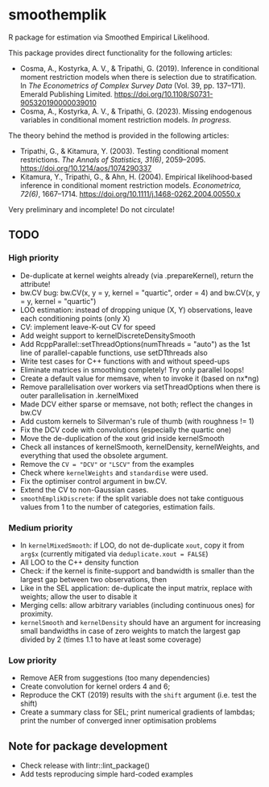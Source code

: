# smoothemplik

R package for estimation via Smoothed Empirical Likelihood.

This package provides direct functionality for the following articles:

* Cosma, A., Kostyrka, A. V., & Tripathi, G. (2019). Inference in conditional moment restriction models when there is selection due to stratification. In *The Econometrics of Complex Survey Data* (Vol. 39, pp. 137–171). Emerald Publishing Limited. https://doi.org/10.1108/S0731-905320190000039010
* Cosma, A., Kostyrka, A. V., & Tripathi, G. (2023). Missing endogenous variables in conditional moment restriction models. *In progress.*

The theory behind the method is provided in the following articles:

* Tripathi, G., & Kitamura, Y. (2003). Testing conditional moment restrictions. *The Annals of Statistics, 31(6)*, 2059–2095.  https://doi.org/10.1214/aos/1074290337
* Kitamura, Y., Tripathi, G., & Ahn, H. (2004). Empirical likelihood‐based inference in conditional moment restriction models. *Econometrica, 72(6)*, 1667–1714. https://doi.org/10.1111/j.1468-0262.2004.00550.x

Very preliminary and incomplete! Do not circulate!

## TODO

### High priority

* De-duplicate at kernel weights already (via .prepareKernel), return the attribute!
* bw.CV bug: bw.CV(x, y = y, kernel = "quartic", order = 4) and bw.CV(x, y = y, kernel = "quartic")
* LOO estimation: instead of dropping unique (X, Y) observations, leave each conditioning points (only X)
* CV: implement leave-K-out CV for speed
* Add weight support to kernelDiscreteDensitySmooth
* Add RcppParallel::setThreadOptions(numThreads = "auto") as the 1st line of parallel-capable functions, use setDTthreads also
* Write test cases for C++ functions with and without speed-ups
* Eliminate matrices in smoothing completely! Try only parallel loops!
* Create a default value for memsave, when to invoke it (based on nx*ng)
* Remove parallelisation over workers via setThreadOptions when there is outer parallelisation in .kernelMixed
* Made DCV either sparse or memsave, not both; reflect the changes in bw.CV
* Add custom kernels to Silverman's rule of thumb (with roughness != 1)
* Fix the DCV code with convolutions (especially the quartic one)
* Move the de-duplication of the xout grid inside kernelSmooth
* Check all instances of kernelSmooth, kernelDensity, kernelWeights, and everything that used the obsolete argument.
* Remove the `CV = "DCV"` or `"LSCV"` from the examples
* Check where `kernelWeights` and `standardise` were used.
* Fix the optimiser control argument in bw.CV.
* Extend the CV to non-Gaussian cases.
* `smoothEmplikDiscrete`: if the split variable does not take contiguous values from 1 to the number of categories, estimation fails.

### Medium priority

* In `kernelMixedSmooth`: if LOO, do not de-duplicate `xout`, copy it from `arg$x` (currently mitigated via `deduplicate.xout = FALSE`)
* All LOO to the C++ density function
* Check: if the kernel is finite-support and bandwidth is smaller than the largest gap between two observations, then
* Like in the SEL application: de-duplicate the input matrix, replace with weights; allow the user to disable it
* Merging cells: allow arbitrary variables (including continuous ones) for proximity.
* `kernelSmooth` and `kernelDensity` should have an argument for increasing small bandwidths in case of zero weights to match the largest gap divided by 2 (times 1.1 to have at least some coverage)

### Low priority

* Remove AER from suggestions (too many dependencies)
* Create convolution for kernel orders 4 and 6;
* Reproduce the CKT (2019) results with the `shift` argument (i.e. test the shift)
* Create a summary class for SEL; print numerical gradients of lambdas; print the number of converged inner optimisation problems

## Note for package development

* Check release with lintr::lint_package()
* Add tests reproducing simple hard-coded examples
